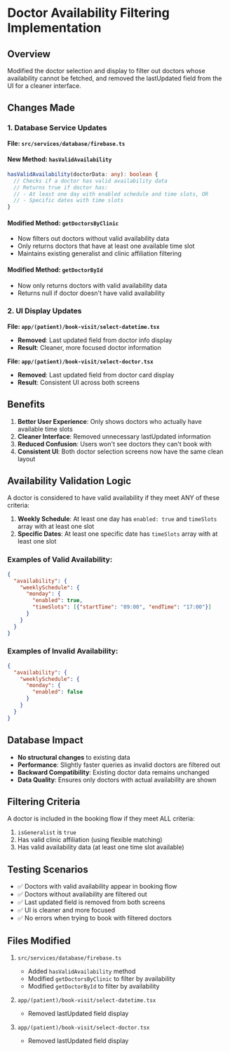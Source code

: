 # Doctor Availability Filtering Implementation

## Overview
Modified the doctor selection and display to filter out doctors whose availability cannot be fetched, and removed the lastUpdated field from the UI for a cleaner interface.

## Changes Made

### 1. Database Service Updates

**File: `src/services/database/firebase.ts`**

#### New Method: `hasValidAvailability`
```typescript
hasValidAvailability(doctorData: any): boolean {
  // Checks if a doctor has valid availability data
  // Returns true if doctor has:
  // - At least one day with enabled schedule and time slots, OR
  // - Specific dates with time slots
}
```

#### Modified Method: `getDoctorsByClinic`
- Now filters out doctors without valid availability data
- Only returns doctors that have at least one available time slot
- Maintains existing generalist and clinic affiliation filtering

#### Modified Method: `getDoctorById`
- Now only returns doctors with valid availability data
- Returns null if doctor doesn't have valid availability

### 2. UI Display Updates

**File: `app/(patient)/book-visit/select-datetime.tsx`**
- **Removed**: Last updated field from doctor info display
- **Result**: Cleaner, more focused doctor information

**File: `app/(patient)/book-visit/select-doctor.tsx`**
- **Removed**: Last updated field from doctor card display
- **Result**: Consistent UI across both screens

## Benefits

1. **Better User Experience**: Only shows doctors who actually have available time slots
2. **Cleaner Interface**: Removed unnecessary lastUpdated information
3. **Reduced Confusion**: Users won't see doctors they can't book with
4. **Consistent UI**: Both doctor selection screens now have the same clean layout

## Availability Validation Logic

A doctor is considered to have valid availability if they meet ANY of these criteria:

1. **Weekly Schedule**: At least one day has `enabled: true` and `timeSlots` array with at least one slot
2. **Specific Dates**: At least one specific date has `timeSlots` array with at least one slot

### Examples of Valid Availability:
```json
{
  "availability": {
    "weeklySchedule": {
      "monday": {
        "enabled": true,
        "timeSlots": [{"startTime": "09:00", "endTime": "17:00"}]
      }
    }
  }
}
```

### Examples of Invalid Availability:
```json
{
  "availability": {
    "weeklySchedule": {
      "monday": {
        "enabled": false
      }
    }
  }
}
```

## Database Impact

- **No structural changes** to existing data
- **Performance**: Slightly faster queries as invalid doctors are filtered out
- **Backward Compatibility**: Existing doctor data remains unchanged
- **Data Quality**: Ensures only doctors with actual availability are shown

## Filtering Criteria

A doctor is included in the booking flow if they meet ALL criteria:
1. `isGeneralist` is `true`
2. Has valid clinic affiliation (using flexible matching)
3. Has valid availability data (at least one time slot available)

## Testing Scenarios

- ✅ Doctors with valid availability appear in booking flow
- ✅ Doctors without availability are filtered out
- ✅ Last updated field is removed from both screens
- ✅ UI is cleaner and more focused
- ✅ No errors when trying to book with filtered doctors

## Files Modified

1. `src/services/database/firebase.ts`
   - Added `hasValidAvailability` method
   - Modified `getDoctorsByClinic` to filter by availability
   - Modified `getDoctorById` to filter by availability

2. `app/(patient)/book-visit/select-datetime.tsx`
   - Removed lastUpdated field display

3. `app/(patient)/book-visit/select-doctor.tsx`
   - Removed lastUpdated field display
